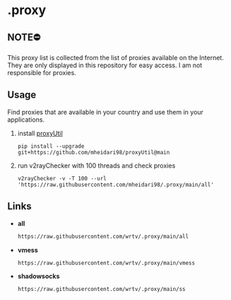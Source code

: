 # .proxy

## NOTE⛔

This proxy list is collected from the list of proxies available on the Internet. They are only displayed in this repository for easy access. I am not responsible for proxies.


## Usage
Find proxies that are available in your country and use them in your applications.
1. install [proxyUtil](https://github.com/mheidari98/proxyUtil)
    ```console
    pip install --upgrade git+https://github.com/mheidari98/proxyUtil@main
    ``` 
2. run v2rayChecker with 100 threads and check proxies
    ```console
    v2rayChecker -v -T 100 --url 'https://raw.githubusercontent.com/mheidari98/.proxy/main/all'
    ```


## Links 

  - **all**
    ```bash
    https://raw.githubusercontent.com/wrtv/.proxy/main/all
    ```
  - **vmess**
    ```bash
    https://raw.githubusercontent.com/wrtv/.proxy/main/vmess
    ```
  - **shadowsocks**
    ```bash
    https://raw.githubusercontent.com/wrtv/.proxy/main/ss
    ```
